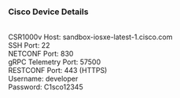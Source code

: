 ### Cisco Device Details

<br>CSR1000v Host: sandbox-iosxe-latest-1.cisco.com
<br>SSH Port: 22
<br>NETCONF Port: 830
<br>gRPC Telemetry Port: 57500
<br>RESTCONF Port: 443 (HTTPS)
<br>Username: developer
<br>Password: C1sco12345
